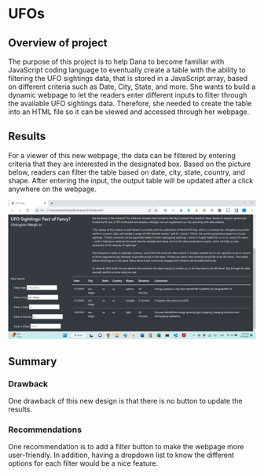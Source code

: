 # UFOs

## Overview of project

The purpose of this project is to help Dana to become familiar with JavaScript coding language to eventually create a table with the ability to filtering the UFO sightings data, that is stored in a JavaScript array, based on different criteria such as Date, City, State, and more. She wants to build a dynamic webpage to let the readers enter different inputs to filter through the available UFO sightings data. Therefore, she needed to create the table into an HTML file so it can be viewed and accessed through her webpage.


## Results
 For a viewer of this new webpage, the data can be filtered by entering criteria that they are interested in the designated box. Based on the picture below, readers can filter the table based on date, city, state, country, and shape. After entering the input, the output table will be updated after a click anywhere on the webpage.

![](/Images/1.png)

## Summary

### Drawback

One drawback of this new design is that there is no button to update the results.

### Recommendations
One recommendation is to add a filter button to make the webpage more user-friendly. In addition, having a dropdown list to know the different options for each filter would be a nice feature. 
